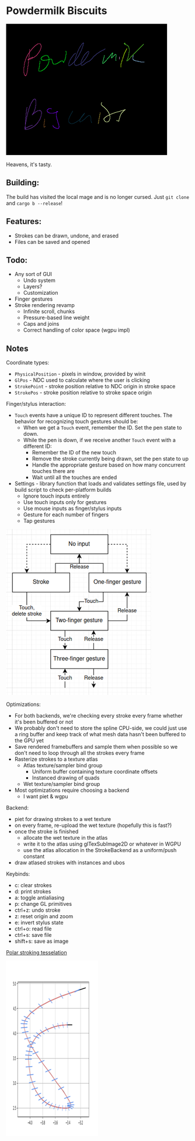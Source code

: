 # Powdermilk Biscuits

![Screenshot of the text "Powdermilk Biscuits" handwritten on a tablet using this program. Each stroke is a different color, and the strokes are rendered using a cubic Bezier interpolator.](pmb.png)

Heavens, it's tasty.

## Building:

The build has visited the local mage and is no longer cursed. Just `git clone` and `cargo b --release`!

## Features:

- Strokes can be drawn, undone, and erased
- Files can be saved and opened

## Todo:

- Any sort of GUI
  - Undo system
  - Layers?
  - Customization
- Finger gestures
- Stroke rendering revamp
  - Infinite scroll, chunks
  - Pressure-based line weight
  - Caps and joins
  - Correct handling of color space (wgpu impl)

## Notes

Coordinate types:
- `PhysicalPosition` - pixels in window, provided by winit
- `GlPos` - NDC used to calculate where the user is clicking
- `StrokePoint` - stroke position relative to NDC origin in stroke space
- `StrokePos` - stroke position relative to stroke space origin

Finger/stylus interaction:
- `Touch` events have a unique ID to represent different touches. The behavior for recognizing touch gestures should be:
  - When we get a `Touch` event, remember the ID. Set the pen state to down.
  - While the pen is down, if we receive another `Touch` event with a different ID:
    - Remember the ID of the new touch
    - Remove the stroke currently being drawn, set the pen state to up
    - Handle the appropriate gesture based on how many concurrent touches there are
    - Wait until all the touches are ended
- Settings - library function that loads and validates settings file, used by build script to check per-platform builds
  - Ignore touch inputs entirely
  - Use touch inputs only for gestures
  - Use mouse inputs as finger/stylus inputs
  - Gesture for each number of fingers
  - Tap gestures

![Gesture state diagram](gesture-state.png)

Optimizations:
- For both backends, we're checking every stroke every frame whether it's been buffered or not
- We probably don't need to store the spline CPU-side, we could just use a ring buffer and keep track of what mesh data hasn't been buffered to the GPU yet
- Save rendered framebuffers and sample them when possible so we don't need to loop through all the strokes every frame
- Rasterize strokes to a texture atlas
  - Atlas texture/sampler bind group
    - Uniform buffer containing texture coordinate offsets
    - Instanced drawing of quads
  - Wet texture/sampler bind group
- Most optimizations require choosing a backend
  - I want piet & wgpu

Backend:
- piet for drawing strokes to a wet texture
- on every frame, re-upload the wet texture (hopefully this is fast?)
- once the stroke is finished
  - allocate the wet texture in the atlas
  - write it to the atlas using glTexSubImage2D or whatever in WGPU
  - use the atlas allocation in the StrokeBackend as a uniform/push constant
- draw atlased strokes with instances and ubos

Keybinds:
- c: clear strokes
- d: print strokes
- a: toggle antialiasing
- p: change GL primitives
- ctrl+z: undo stroke
- z: reset origin and zoom
- e: invert stylus state
- ctrl+o: read file
- ctrl+s: save file
- shift+s: save as image

[Polar stroking tesselation](https://dl.acm.org/doi/pdf/10.1145/3386569.3392458)

![Plot of a Catmull-Rom spline with ribs](rib-plot.png)
